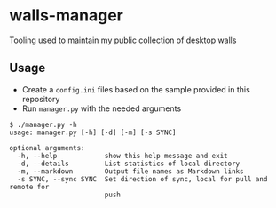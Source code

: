 # walls-manager

Tooling used to maintain my public collection of desktop walls

## Usage

- Create a `config.ini` files based on the sample provided in this repository
- Run `manager.py` with the needed arguments

```
$ ./manager.py -h
usage: manager.py [-h] [-d] [-m] [-s SYNC]

optional arguments:
  -h, --help            show this help message and exit
  -d, --details         List statistics of local directory
  -m, --markdown        Output file names as Markdown links
  -s SYNC, --sync SYNC  Set direction of sync, local for pull and remote for
                        push
```
